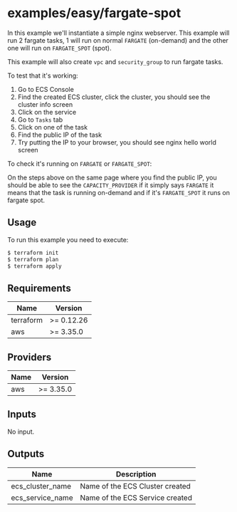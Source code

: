 # examples/easy/fargate-spot

In this example we'll instantiate a simple nginx webserver.
This example will run 2 fargate tasks, 1 will run on normal `FARGATE` (on-demand) and the other one will run on `FARGATE_SPOT` (spot).

This example will also create `vpc` and `security_group` to run fargate tasks.

To test that it's working:
1. Go to ECS Console
1. Find the created ECS cluster, click the cluster, you should see the cluster info screen
1. Click on the service
1. Go to `Tasks` tab
1. Click on one of the task
1. Find the public IP of the task
1. Try putting the IP to your browser, you should see nginx hello world screen


To check it's running on `FARGATE` or `FARGATE_SPOT`:

On the steps above on the same page where you find the public IP, you should be able to see the `CAPACITY_PROVIDER`
if it simply says `FARGATE` it means that the task is running on-demand and if it's `FARGATE_SPOT` it runs on fargate spot.

## Usage

To run this example you need to execute:

```bash
$ terraform init
$ terraform plan
$ terraform apply
```


<!-- BEGINNING OF PRE-COMMIT-TERRAFORM DOCS HOOK -->
## Requirements

| Name | Version |
|------|---------|
| terraform | >= 0.12.26 |
| aws | >= 3.35.0 |

## Providers

| Name | Version |
|------|---------|
| aws | >= 3.35.0 |

## Inputs

No input.

## Outputs

| Name | Description |
|------|-------------|
| ecs\_cluster\_name | Name of the ECS Cluster created |
| ecs\_service\_name | Name of the ECS Service created |

<!-- END OF PRE-COMMIT-TERRAFORM DOCS HOOK -->
